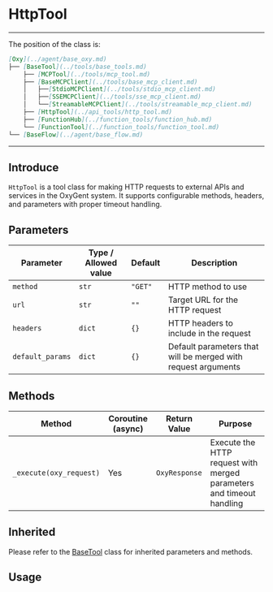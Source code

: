# HttpTool
---
The position of the class is:


```markdown
[Oxy](../agent/base_oxy.md)
├── [BaseTool](../tools/base_tools.md)
    ├── [MCPTool](../tools/mcp_tool.md)
    ├── [BaseMCPClient](../tools/base_mcp_client.md)
    │   ├──[StdioMCPClient](../tools/stdio_mcp_client.md)
    │   ├──[SSEMCPClient](../tools/sse_mcp_client.md)
    │   └──[StreamableMCPClient](../tools/streamable_mcp_client.md)
    ├── [HttpTool](../api_tools/http_tool.md)
    ├── [FunctionHub](../function_tools/function_hub.md)
    └── [FunctionTool](../function_tools/function_tool.md)
└── [BaseFlow](../agent/base_flow.md)
```

---

## Introduce

`HttpTool` is a tool class for making HTTP requests to external APIs and services in the OxyGent system. It supports configurable methods, headers, and parameters with proper timeout handling.

## Parameters


| Parameter | Type / Allowed value | Default | Description |
| --------- | -------------------- | ------- | ----------- |
| `method` | `str` | `"GET"` | HTTP method to use |
| `url` | `str` | `""` | Target URL for the HTTP request |
| `headers` | `dict` | `{}` | HTTP headers to include in the request |
| `default_params` | `dict` | `{}` | Default parameters that will be merged with request arguments |

## Methods


| Method | Coroutine (async) | Return Value | Purpose |
| ------ | ----------------- | ------------ | ------- |
| `_execute(oxy_request)` | Yes | `OxyResponse` | Execute the HTTP request with merged parameters and timeout handling |

## Inherited
 Please refer to the [BaseTool](../agent/base_tools.md) class for inherited parameters and methods.
 
## Usage

